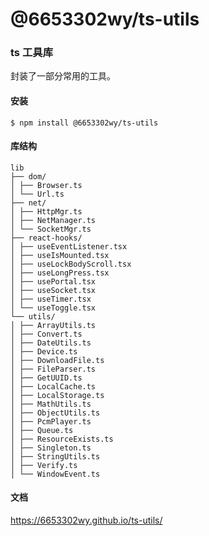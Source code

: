 # @6653302wy/ts-utils

### ts 工具库

封装了一部分常用的工具。

#### 安装

`$ npm install @6653302wy/ts-utils`

#### 库结构

```
lib
├── dom/
│ ├── Browser.ts
│ └── Url.ts
├── net/
│ ├── HttpMgr.ts
│ ├── NetManager.ts
│ └── SocketMgr.ts
├── react-hooks/
│ ├── useEventListener.tsx
│ ├── useIsMounted.tsx
│ ├── useLockBodyScroll.tsx
│ ├── useLongPress.tsx
│ ├── usePortal.tsx
│ ├── useSocket.tsx
│ ├── useTimer.tsx
│ └── useToggle.tsx
└── utils/
│ ├── ArrayUtils.ts
│ ├── Convert.ts
│ ├── DateUtils.ts
│ ├── Device.ts
│ ├── DownloadFile.ts
│ ├── FileParser.ts
│ ├── GetUUID.ts
│ ├── LocalCache.ts
│ ├── LocalStorage.ts
│ ├── MathUtils.ts
│ ├── ObjectUtils.ts
│ ├── PcmPlayer.ts
│ ├── Queue.ts
│ ├── ResourceExists.ts
│ ├── Singleton.ts
│ ├── StringUtils.ts
│ ├── Verify.ts
│ └── WindowEvent.ts
```

#### 文档

https://6653302wy.github.io/ts-utils/
